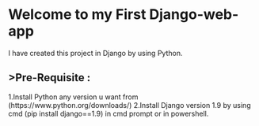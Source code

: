 <h1> Welcome to my First Django-web-app</h1>
I have created this project in Django by using Python.
<h2>>Pre-Requisite :</h2>
1.Install Python any version u want from (https://www.python.org/downloads/)
2.Install Django version 1.9 by using cmd (pip install django==1.9) in cmd prompt or in powershell.